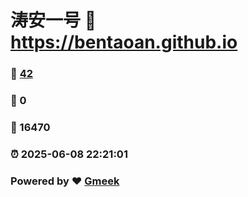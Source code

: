 # 涛安一号 :link: https://bentaoan.github.io 
### :page_facing_up: [42](https://bentaoan.github.io/tag.html) 
### :speech_balloon: 0 
### :hibiscus: 16470 
### :alarm_clock: 2025-06-08 22:21:01 
### Powered by :heart: [Gmeek](https://github.com/Meekdai/Gmeek)
